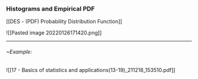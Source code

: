 ### Histograms and Empirical PDF
[[DES - (PDF) Probability Distribution Function]]

![[Pasted image 20220126171420.png]]

---
###### ~Example:
![[17 - Basics of statistics and applications(13-19)_211218_153510.pdf]]

